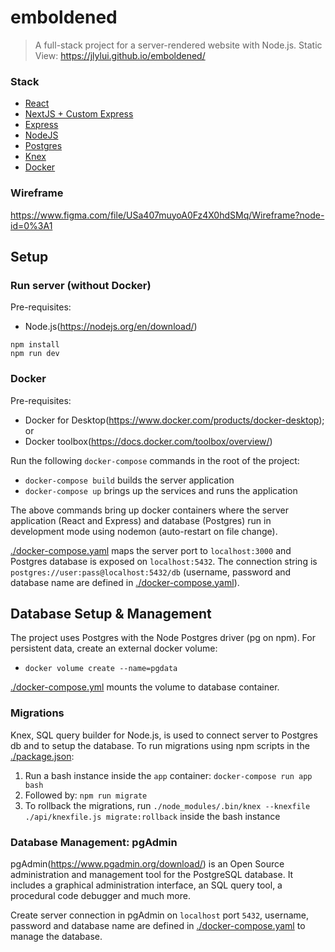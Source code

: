 # emboldened

> A full-stack project for a server-rendered website with Node.js.
> Static View: https://jlylui.github.io/emboldened/

### Stack

- [React](https://github.com/facebook/react)
- [NextJS + Custom Express](https://github.com/zeit/next.js/)
- [Express](https://github.com/expressjs/express)
- [NodeJS](https://github.com/nodejs/node)
- [Postgres](https://www.postgresql.org/)
- [Knex](https://github.com/tgriesser/knex)
- [Docker](https://docs.docker.com/)

### Wireframe

https://www.figma.com/file/USa407muyoA0Fz4X0hdSMq/Wireframe?node-id=0%3A1

## Setup

### Run server (without Docker)

Pre-requisites:

- Node.js(https://nodejs.org/en/download/)

`npm install`  
`npm run dev`

### Docker

Pre-requisites:

- Docker for Desktop(https://www.docker.com/products/docker-desktop); or
- Docker toolbox(https://docs.docker.com/toolbox/overview/)

Run the following `docker-compose` commands in the root of the project:

- `docker-compose build` builds the server application
- `docker-compose up` brings up the services and runs the application

The above commands bring up docker containers where the server application (React and Express) and database (Postgres) run in development mode using nodemon (auto-restart on file change).

[./docker-compose.yaml](./docker-compose.yaml) maps the server port to `localhost:3000` and Postgres database is exposed on `localhost:5432`. The connection string is `postgres://user:pass@localhost:5432/db` (username, password and database name are defined in [./docker-compose.yaml](./docker-compose.yaml)).

## Database Setup & Management

The project uses Postgres with the Node Postgres driver (pg on npm). For persistent data, create an external docker volume:

- `docker volume create --name=pgdata`

[./docker-compose.yml](./docker-compose.yml) mounts the volume to database container.

### Migrations

Knex, SQL query builder for Node.js, is used to connect server to Postgres db and to setup the database. To run migrations using npm scripts in the [./package.json](./package.json):

1.  Run a bash instance inside the `app` container: `docker-compose run app bash`
2.  Followed by: `npm run migrate`
3.  To rollback the migrations, run `./node_modules/.bin/knex --knexfile ./api/knexfile.js migrate:rollback` inside the bash instance

### Database Management: pgAdmin

pgAdmin(https://www.pgadmin.org/download/) is an Open Source administration and management tool for the PostgreSQL database. It includes a graphical administration interface, an SQL query tool, a procedural code debugger and much more.

Create server connection in pgAdmin on `localhost` port `5432`, username, password and database name are defined in [./docker-compose.yaml](./docker-compose.yaml) to manage the database.
